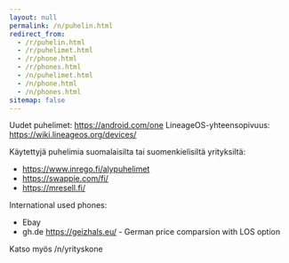 ```yaml
---
layout: null
permalink: /n/puhelin.html
redirect_from:
  - /r/puhelin.html
  - /r/puhelimet.html
  - /r/phone.html
  - /r/phones.html
  - /n/puhelimet.html
  - /n/phone.html
  - /n/phones.html
sitemap: false
---
```


Uudet puhelimet: https://android.com/one
LineageOS-yhteensopivuus: https://wiki.lineageos.org/devices/

Käytettyjä puhelimia suomalaisilta tai suomenkielisiltä yrityksiltä:

* https://www.inrego.fi/alypuhelimet
* https://swappie.com/fi/
* https://mresell.fi/

International used phones:

* Ebay
* gh.de https://geizhals.eu/ - German price comparsion with LOS option

Katso myös /n/yrityskone
